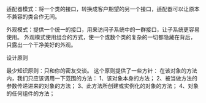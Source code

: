 适配器模式：将一个类的接口，转换成客户期望的另一个接口，适配器可以让原本不兼容的类合作无间。

外观模式：提供一个统一的接口，用来访问子系统中的一群接口，让子系统更容易使用。
外观模式使用组合的方式，使一个或数个类的复杂的一切都隐藏在背后，只露出一个干净美好的外观。

设计原则

最少知识原则：只和你的密友交谈。
这个原则提供了一些方针：
在该对象的方法内，我们只应该调用一下范围的方法：
1、该对象本身的方法；
2、被当做方法的参数传递进来的对象的方法；
3、此方法所创建或实例化的对象的方法；
4、对象的任何组件的方法；






